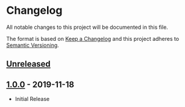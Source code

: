 # Changelog
All notable changes to this project will be documented in this file.

The format is based on [Keep a Changelog](http://keepachangelog.com/en/1.0.0/)
and this project adheres to [Semantic Versioning](http://semver.org/spec/v2.0.0.html).

## [Unreleased]

## [1.0.0] - 2019-11-18
- Initial Release

[unreleased]: https://github.com/jakewarren/trustar/compare/v1.0.0...HEAD
[1.0.0]: https://github.com/jakewarren/trustar/releases/tag/v1.0.0
